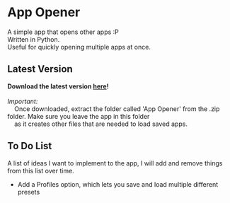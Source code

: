 # App Opener
A simple app that opens other apps :P\
Written in Python.\
Useful for quickly opening multiple apps at once.
## Latest Version
**Download the latest version [here](https://github.com/arachy/appOpener/releases)!**\
\
*Important:*\
&nbsp;&nbsp;&nbsp;&nbsp;Once downloaded, extract the folder called 'App Opener' from the .zip folder. Make sure you leave the app in this folder\
&nbsp;&nbsp;&nbsp;&nbsp;as it creates other files that are needed to load saved apps.
## To Do List
A list of ideas I want to implement to the app, I will add and remove things from this list over time.
* Add a Profiles option, which lets you save and load multiple different presets
